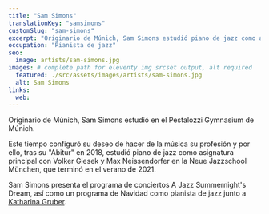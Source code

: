 ```yaml
---
title: "Sam Simons"
translationKey: "samsimons"
customSlug: "sam-simons"
excerpt: "Originario de Múnich, Sam Simons estudió piano de jazz como asignatura principal con Volker Giesek y Max Neissendorfer en la Neue Jazzschool München."
occupation: "Pianista de jazz"
seo:
  image: artists/sam-simons.jpg
images: # complete path for eleventy img srcset output, alt required
  featured: ./src/assets/images/artists/sam-simons.jpg
  alt: Sam Simons
links:
  web:
---
```


Originario de Múnich, Sam Simons estudió en el Pestalozzi Gymnasium de Múnich.

Este tiempo configuró su deseo de hacer de la música su profesión y por ello, tras su "Abitur" en 2018, estudió piano de jazz como asignatura principal con Volker Giesek y Max Neissendorfer en la Neue Jazzschool München, que terminó en el verano de 2021.

Sam Simons presenta el programa de conciertos A Jazz Summernight's Dream, así como un programa de Navidad como pianista de jazz junto a [Katharina Gruber](https://www.fundaciongoethe.org/es/artistas/katharina-gruber/).
